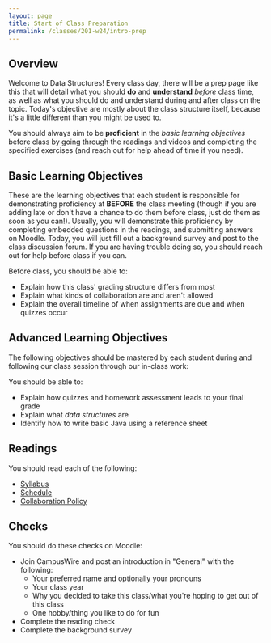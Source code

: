 ```yaml
---
layout: page
title: Start of Class Preparation
permalink: /classes/201-w24/intro-prep
---
```


## Overview
Welcome to Data Structures!
Every class day, there will be a prep page like this that will detail what you should **do** and **understand** *before* class time, as well as what you should do and understand during and after class on the topic.
Today's objective are mostly about the class structure itself, because it's a little different than you might be used to.

You should always aim to be **proficient** in the *basic learning objectives* before class by going through the readings and videos and completing the specified exercises (and reach out for help ahead of time if you need).

## Basic Learning Objectives
These are the learning objectives that each student is responsible for demonstrating proficiency at **BEFORE** the class meeting (though if you are adding late or don't have a chance to do them before class, just do them as soon as you can!). 
Usually, you will demonstrate this proficiency by completing embedded questions in the readings, and submitting answers on Moodle.
Today, you will just fill out a background survey and post to the class discussion forum.
If you are having trouble doing so, you should reach out for help before class if you can.

Before class, you should be able to: 
* Explain how this class' grading structure differs from most
* Explain what kinds of collaboration are and aren't allowed
* Explain the overall timeline of when assignments are due and when quizzes occur

## Advanced Learning Objectives
The following objectives should  be mastered by each student during and following our class session through our in-class work:

You should be able to:
* Explain how quizzes and homework assessment leads to your final grade
* Explain what *data structures* are
* Identify how to write basic Java using a reference sheet

## Readings
You should read each of the following:

* [Syllabus](syllabus)
* [Schedule](schedule)
* [Collaboration Policy](collaboration)

## Checks
You should do these checks on Moodle:
* Join CampusWire and post an introduction in "General" with the following:
    * Your preferred name and optionally your pronouns
    * Your class year
    * Why you decided to take this class/what you're hoping to get out of this class
    * One hobby/thing you like to do for fun
* Complete the reading check
* Complete the background survey